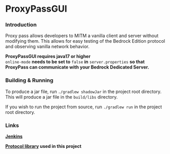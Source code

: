 # ProxyPassGUI

### Introduction

Proxy pass allows developers to MITM a vanilla client and server without modifying them. This allows for easy testing 
of the Bedrock Edition protocol and observing vanilla network behavior.

__ProxyPassGUI requires java17 or higher__<br>
`online-mode` __needs to be set to__ `false` __in__ `server.properties` __so that ProxyPass can communicate with your Bedrock Dedicated Server.__

### Building & Running
To produce a jar file, run `./gradlew shadowJar` in the project root directory. This will produce a jar file in the `build/libs` directory.

If you wish to run the project from source, run `./gradlew run` in the project root directory.

### Links

__[Jenkins](https://motci.cn/job/ProxyPassGUI/)__

__[Protocol library](https://github.com/CloudburstMC/Protocol) used in this project__
